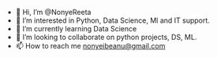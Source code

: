 - 👋 Hi, I’m @NonyeReeta
- 👀 I’m interested in Python, Data Science, Ml and IT support.
- 🌱 I’m currently learning Data Science
- 💞️ I’m looking to collaborate on python projects, DS, ML.
- 📫 How to reach me nonyeibeanu@gmail.com

<!---
NonyeReeta/NonyeReeta is a ✨ special ✨ repository because its `README.md` (this file) appears on your GitHub profile.
You can click the Preview link to take a look at your changes.
--->
